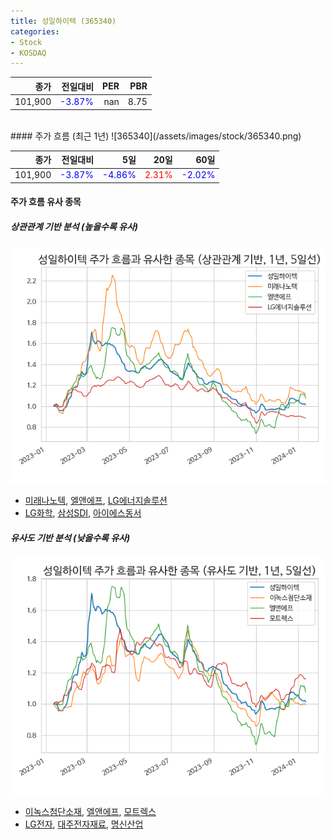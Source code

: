 ```yaml
---
title: 성일하이텍 (365340)
categories:
- Stock
- KOSDAQ
---
```


|종가|전일대비|PER|PBR|
|---:|-------:|--:|---:|
|101,900|<span style="color: blue">-3.87%</span>|nan|8.75|

<!-- more -->
<br>
#### 주가 흐름 (최근 1년)
![365340](/assets/images/stock/365340.png)

|종가|전일대비|5일|20일|60일|
|---:|-------:|--:|---:|---:|
|101,900|<span style="color: blue">-3.87%</span>|<span style="color: blue">-4.86%</span>|<span style="color: red">2.31%</span>|<span style="color: blue">-2.02%</span>|

<!-- more -->

#### 주가 흐름 유사 종목

##### 상관관계 기반 분석 (높을수록 유사)
![365340](/assets/images/stock/365340_corr.png)
- [미래나노텍](/095500/), [엘앤에프](/066970/), [LG에너지솔루션](/373220/)
- [LG화학](/051910/), [삼성SDI](/006400/), [아이에스동서](/010780/)

##### 유사도 기반 분석 (낮을수록 유사)	
![365340](/assets/images/stock/365340_sim.png)
- [이녹스첨단소재](/272290/), [엘앤에프](/066970/), [모트렉스](/118990/)
- [LG전자](/066570/), [대주전자재료](/078600/), [명신산업](/009900/)
